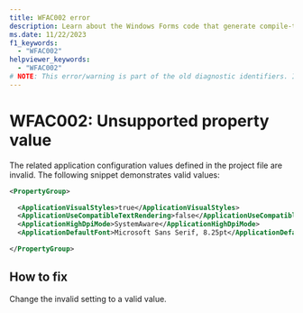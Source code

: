 ```yaml
---
title: WFAC002 error
description: Learn about the Windows Forms code that generate compile-time error WFAC002.
ms.date: 11/22/2023
f1_keywords:
  - "WFAC002"
helpviewer_keywords:
  - "WFAC002"
# NOTE: This error/warning is part of the old diagnostic identifiers. It's not being maintained.
---
```

# WFAC002: Unsupported property value

The related application configuration values defined in the project file are invalid. The following snippet demonstrates valid values:

```xml
<PropertyGroup>

  <ApplicationVisualStyles>true</ApplicationVisualStyles>
  <ApplicationUseCompatibleTextRendering>false</ApplicationUseCompatibleTextRendering>
  <ApplicationHighDpiMode>SystemAware</ApplicationHighDpiMode>
  <ApplicationDefaultFont>Microsoft Sans Serif, 8.25pt</ApplicationDefaultFont>

</PropertyGroup>
```

## How to fix

Change the invalid setting to a valid value.
